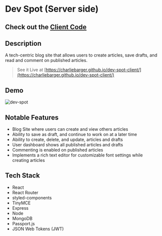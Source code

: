 # Dev Spot (Server side)

## Check out the [Client Code](https://github.com/charliebarger/Dev-Spot-Client1)

## Description

A tech-centric blog site that allows users to create articles, save drafts, and read and comment on published articles.

> See it Live at [https://charliebarger.github.io/dev-spot-client/](https://charliebarger.github.io/dev-spot-client/)

## Demo

![dev-spot](https://user-images.githubusercontent.com/72449213/164544004-d346bf17-01eb-459d-8f3d-d6e2ea6ec76a.gif)

## Notable Features

- Blog Site where users can create and view others articles
- Ability to save as draft, and continue to work on at a later time
- Ability to create, delete, and update, articles and drafts
- User dashboard shows all published articles and drafts
- Commenting is enabled on published articles
- Implements a rich text editor for customizable font settings while creating articles

## Tech Stack

- React
- React Router
- styled-components
- TinyMCE
- Express
- Node
- MongoDB
- Passport.js
- JSON Web Tokens (JWT)
